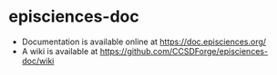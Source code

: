 # episciences-doc

- Documentation is available online at https://doc.episciences.org/
- A wiki is available at https://github.com/CCSDForge/episciences-doc/wiki
